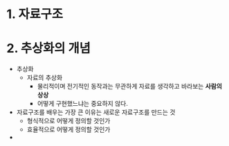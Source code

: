# 1. 자료구조
# 2. 추상화의 개념
- 추상화
	- 자료의 추상화
		- 물리적이며 전기적인 동작과는 무관하게 자료를 생각하고 바라보는 **사람의 상상**
		- 어떻게 구현했느냐는 중요하지 않다.
- 자료구조를 배우는 가장 큰 이유는 새로운 자료구조를 만드는 것
	- 형식적으로 어떻게 정의할 것인가
	- 효율적으로 어떻게 정의할 것인가
- 